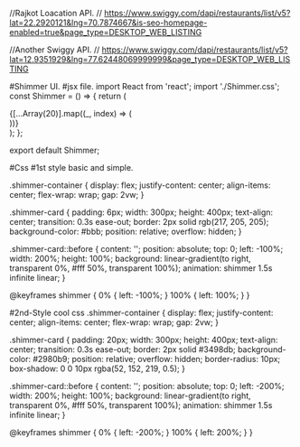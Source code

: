 //Rajkot Loacation API.
// https://www.swiggy.com/dapi/restaurants/list/v5?lat=22.2920121&lng=70.7874667&is-seo-homepage-enabled=true&page_type=DESKTOP_WEB_LISTING

//Another Swiggy API.
// https://www.swiggy.com/dapi/restaurants/list/v5?lat=12.9351929&lng=77.62448069999999&page_type=DESKTOP_WEB_LISTING



#Shimmer UI.
#jsx file.
import React from 'react';
import './Shimmer.css';
const Shimmer = () => {
  return (
    <div className="shimmer-container">
      {[...Array(20)].map((_, index) => (
        <div className="shimmer-card" key={index}></div>
      ))}
    </div>
  );
};

export default Shimmer;

#Css
#1st style basic and simple.

.shimmer-container {
  display: flex;
  justify-content: center;
  align-items: center;
  flex-wrap: wrap;
  gap: 2vw;
}

.shimmer-card {
  padding: 6px;
  width: 300px;
  height: 400px;
  text-align: center;
  transition: 0.3s ease-out;
  border: 2px solid rgb(217, 205, 205);
  background-color: #bbb;
  position: relative;
  overflow: hidden;
}

.shimmer-card::before {
  content: '';
  position: absolute;
  top: 0;
  left: -100%;
  width: 200%;
  height: 100%;
  background: linear-gradient(to right, transparent 0%, #fff 50%, transparent 100%);
  animation: shimmer 1.5s infinite linear;
}

@keyframes shimmer {
  0% {
    left: -100%;
  }
  100% {
    left: 100%;
  }
}

#2nd-Style cool css
.shimmer-container {
    display: flex;
    justify-content: center;
    align-items: center;
    flex-wrap: wrap;
    gap: 2vw;
  }
  
  .shimmer-card {
    padding: 20px;
    width: 300px;
    height: 400px;
    text-align: center;
    transition: 0.3s ease-out;
    border: 2px solid #3498db;
    background-color: #2980b9;
    position: relative;
    overflow: hidden;
    border-radius: 10px;
    box-shadow: 0 0 10px rgba(52, 152, 219, 0.5);
  }
  
  .shimmer-card::before {
    content: '';
    position: absolute;
    top: 0;
    left: -200%;
    width: 200%;
    height: 100%;
    background: linear-gradient(to right, transparent 0%, #fff 50%, transparent 100%);
    animation: shimmer 1.5s infinite linear;
  }
  
  @keyframes shimmer {
    0% {
      left: -200%;
    }
    100% {
      left: 200%;
    }
  }
  